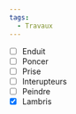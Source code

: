 ```yaml
---
tags:
  - Travaux
---
```



- [ ] Enduit
- [ ] Poncer
- [ ] Prise
- [ ] Interupteurs
- [ ] Peindre
- [X] Lambris